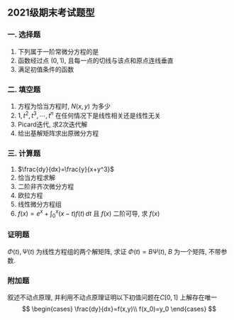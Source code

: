 ## 2021级期末考试题型

### 一. 选择题

1. 下列属于一阶常微分方程的是
2. 函数经过点 $(0,1)$, 且每一点的切线与该点和原点连线垂直
3. 满足初值条件的函数

### 二. 填空题

1. 方程为恰当方程时, $N(x,y)$ 为多少
2. $1,t^2,t^3,\cdots,t^n$ 在任何情况下是线性相关还是线性无关
3. Picard迭代, 求2次迭代解
4. 给出基解矩阵求出原微分方程

### 三. 计算题

1. $\frac{dy}{dx}=\frac{y}{x+y^3}$
2. 恰当方程求解
3. 二阶非齐次微分方程
4. 欧拉方程
5. 线性微分方程组
6. $f(x)=e^x+\int_0^x(x-t)f(t)\,dt$ 且 $f(x)$ 二阶可导, 求 $f(x)$

### 证明题

$\Phi(t),\Psi(t)$ 为线性方程组的两个解矩阵, 求证 $\Phi(t)=B\Psi(t)$, $B$ 为一个矩阵, 不带参数.

### 附加题

叙述不动点原理, 并利用不动点原理证明以下初值问题在$C[0,1]$ 上解存在唯一
$$
\begin{cases}
\frac{dy}{dx}=f(x,y)\\
f(x_0)=y_0
\end{cases}
$$


